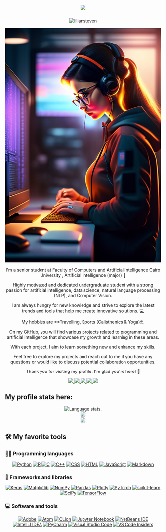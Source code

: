 <h1 align="center">
    <img src="https://readme-typing-svg.herokuapp.com/?font=Righteous&size=35&center=true&vCenter=true&width=500&height=70&duration=4000&lines=Hi+There!+👋;+I'm+Lilian+Stephanos!;" />
</h1>

<p align="center"> <img src="https://komarev.com/ghpvc/?username=dawidolko&label=Profile%20views&color=0e75b6&style=flat" alt="liliansteven" /> </p>

<p align="center">
    <img src="AI3.jpg" width="900">
</p>

<p align="center">
I'm a senior student at Faculty of Computers and Artificial Intelligence Cairo University ,  Artificial Intelligence (major) 🧠 
</p>
<p align="center">
Highly motivated and dedicated undergraduate student with a strong passion for artificial intelligence, data science, natural language processing (NLP), and Computer Vision.
</p>
<p align="center">
I am always hungry for new knowledge and strive to explore the latest trends and tools that help me create innovative solutions. 💻
</p>
<p align="center">
My hobbies are **Travelling, Sports (Calisthenics & Yoga)🤓.
</p>
<p align="center">
On my GitHub, you will find various projects related to programming and artificial intelligence that showcase my growth and learning in these areas. 
</p>
<p align="center">
With each project, I aim to learn something new and enhance my skills.
</p>
<p align="center">
Feel free to explore my projects and reach out to me if you have any questions or would like to discuss potential collaboration opportunities.
</p>
<p align="center">
Thank you for visiting my profile. I'm glad you're here! 🎉
</p>

<div align="center"> 
  <a href="mailto:11410120200404@stud.cu.edu.eg">
    <img src="https://img.shields.io/badge/Gmail-333333?style=for-the-badge&logo=gmail&logoColor=red" />
  </a>
  <a href="https://www.linkedin.com/in/lilian-stephanos-21aa86208/" target="_blank">
    <img src="https://img.shields.io/badge/LinkedIn-0077B5?style=for-the-badge&logo=linkedin&logoColor=white" target="_blank" />
  </a>
  <a href="https://codeforces.com/profile/LELLO">
    <img src="https://img.shields.io/badge/Codeforces-445f9d?style=for-the-badge&logo=Codeforces&logoColor=white"/>
  </a>
  <a href="https://www.kaggle.com/lilianastfanous">
    <img src="https://img.shields.io/badge/Kaggle-035a7d?style=for-the-badge&logo=kaggle&logoColor=white"/>
  </a>

  <a href="https://www.coursera.org/user/707d530e586f3746749b47cb90b4a190">
    <img src="https://img.shields.io/badge/Coursera-%230056D2.svg?style=for-the-badge&logo=Coursera&logoColor=white"/>
  </a>

</div>

## **My profile stats here:**

<div align="center">
  <img src="https://github-readme-stats.vercel.app/api?username=liliansteven&show_icons=true&theme=material-palenight" alt="Language stats.">
</div>

<div align="center">
  <a href="https://github.com/liliansteven">
    <img src="https://github-readme-streak-stats.herokuapp.com/?user=liliansteven&theme=material-palenight&include_all_commits=true&count_private=true" />
  </a>
  
</div>
  
<div align="center">
  <a href="https://github.com/liliansteven">
    <img src="https://github-readme-stats.vercel.app/api/top-langs/?username=liliansteven&theme=material-palenight&layout=compact" />
  </a>
</div>

## 🛠️ My favorite tools

### 👨‍💻 Programming languages

<div align="center" >
    <a href="https://github.com/liliansteven"><img alt="Python" src="https://img.shields.io/badge/Python%20-%2314354C.svg?logo=python&logoColor=white"></a>
    <a href="https://github.com/liliansteven"><img alt="R" src="https://img.shields.io/badge/r-%23276DC3.svg?logo=r&logoColor=white"></a>
    <a href="https://github.com/liliansteven"><img alt="C" src="https://img.shields.io/badge/C%20-%232370ED.svg?logo=c&logoColor=white"></a>
    <a href="https://github.com/liliansteven"><img alt="C++" src="https://img.shields.io/badge/C++%20-%2300599C.svg?logo=c%2B%2B&logoColor=white"></a>
    <a href="https://github.com/liliansteven"><img alt="CSS" src="https://img.shields.io/badge/CSS%20-%231572B6.svg?logo=css3&logoColor=white"></a>
    <a href="https://github.com/liliansteven"><img alt="HTML" src="https://img.shields.io/badge/HTML%20-%23E34F26.svg?logo=html5&logoColor=white"></a>
    <a href="https://github.com/liliansteven"><img alt="JavaScript" src="https://img.shields.io/badge/JavaScript%20-%23F7DF1E.svg?logo=javascript&logoColor=black"></a>
    <a href="https://github.com/liliansteven"><img alt="Markdown" src="https://img.shields.io/badge/Markdown-%23000000.svg?logo=markdown&logoColor=white"></a>
</div>

### 🧰 Frameworks and libraries

<div align="center" >
    <a href="https://github.com/liliansteven"><img alt="Keras" src="https://img.shields.io/badge/Keras-%23D00000.svg?logo=Keras&logoColor=white"></a>
    <a href="https://github.com/liliansteven"><img alt="Matplotlib" src="https://img.shields.io/badge/Matplotlib-%23ffffff.svg?logo=Matplotlib&logoColor=black"></a>
    <a href="https://github.com/liliansteven"><img alt="NumPy" src="https://img.shields.io/badge/numpy-%23013243.svg?logo=numpy&logoColor=white"></a>
    <a href="https://github.com/liliansteven"><img alt="Pandas" src="https://img.shields.io/badge/pandas-%23150458.svg?logo=pandas&logoColor=white"></a>
    <a href="https://github.com/liliansteven"><img alt="Plotly" src="https://img.shields.io/badge/Plotly-%233F4F75.svg?ogo=plotly&logoColor=white"></a>
    <a href="https://github.com/liliansteven"><img alt="PyTorch" src="https://img.shields.io/badge/PyTorch-%23EE4C2C.svg?logo=PyTorch&logoColor=white"></a>
    <a href="https://github.com/liliansteven"><img alt="scikit-learn" src="https://img.shields.io/badge/scikit--learn-%23F7931E.svg?logo=scikit-learn&logoColor=white"></a>
    <a href="https://github.com/liliansteven"><img alt="SciPy" src="https://img.shields.io/badge/SciPy-%230C55A5.svg?logo=scipy&logoColor=%white"></a>
    <a href="https://github.com/liliansteven"><img alt="TensorFlow" src="https://img.shields.io/badge/TensorFlow%20-%23FF6F00.svg?logo=TensorFlow&logoColor=white"></a>
</div>

### 💻 Software and tools

<div align="center" >
    <a href="https://github.com/liliansteven"><img alt="Adobe" src="https://img.shields.io/badge/adobe-%23FF0000.svg?logo=adobe&logoColor=white"></a>
    <a href="https://github.com/liliansteven"><img alt="Atom" src="https://img.shields.io/badge/Atom-%2366595C.svg?logo=atom&logoColor=white"></a>
    <a href="https://github.com/liliansteven"><img alt="CLion" src="https://img.shields.io/badge/CLion-black?logo=clion&logoColor=white"></a>
    <a href="https://github.com/liliansteven"><img alt="Jupyter Notebook" src="https://img.shields.io/badge/jupyter-%23FA0F00.svg?logo=jupyter&logoColor=white"></a>
    <a href="https://github.com/liliansteven"><img alt="NetBeans IDE" src="https://img.shields.io/badge/NetBeansIDE-1B6AC6.svg?logo=apache-netbeans-ide&logoColor=white"></a>
    <a href="https://github.com/liliansteven"><img alt="IntelliJ IDEA" src="https://img.shields.io/badge/IntelliJIDEA-000000.svg?logo=intellij-idea&logoColor=white"></a>
    <a href="https://github.com/liliansteven"><img alt="PyCharm" src="https://img.shields.io/badge/pycharm-143?logo=pycharm&logoColor=black&color=black&labelColor=green"></a>
    <a href="https://github.com/liliansteven"><img alt="Visual Studio Code" src="https://img.shields.io/badge/Visual%20Studio%20Code-0078d7.svg?logo=visual-studio-code&logoColor=white"></a>
    <a href="https://github.com/liliansteven"><img alt="VS Code Insiders" src="https://img.shields.io/badge/VS%20Code%20Insiders-35b393.svg?logo=visual-studio-code&logoColor=white"></a>
</div>



